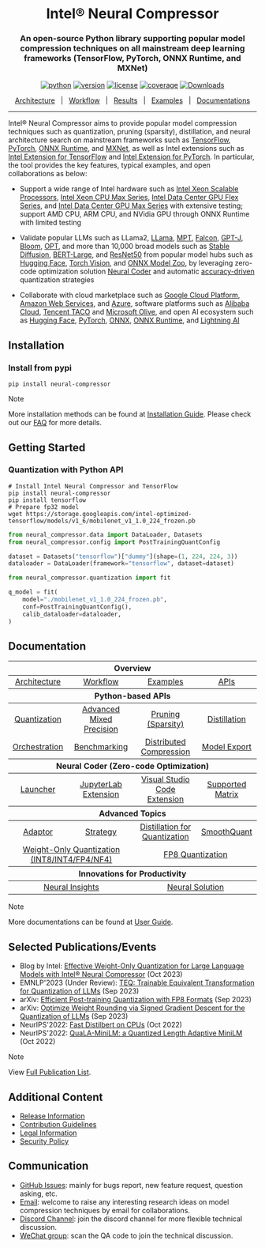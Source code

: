 <div align="center">

Intel® Neural Compressor
===========================
<h3> An open-source Python library supporting popular model compression techniques on all mainstream deep learning frameworks (TensorFlow, PyTorch, ONNX Runtime, and MXNet)</h3>

[![python](https://img.shields.io/badge/python-3.7%2B-blue)](https://github.com/intel/neural-compressor)
[![version](https://img.shields.io/badge/release-2.3-green)](https://github.com/intel/neural-compressor/releases)
[![license](https://img.shields.io/badge/license-Apache%202-blue)](https://github.com/intel/neural-compressor/blob/master/LICENSE)
[![coverage](https://img.shields.io/badge/coverage-85%25-green)](https://github.com/intel/neural-compressor)
[![Downloads](https://static.pepy.tech/personalized-badge/neural-compressor?period=total&units=international_system&left_color=grey&right_color=green&left_text=downloads)](https://pepy.tech/project/neural-compressor)

[Architecture](./docs/source/design.md#architecture)&nbsp;&nbsp;&nbsp;|&nbsp;&nbsp;&nbsp;[Workflow](./docs/source/design.md#workflow)&nbsp;&nbsp;&nbsp;|&nbsp;&nbsp;&nbsp;[Results](./docs/source/validated_model_list.md)&nbsp;&nbsp;&nbsp;|&nbsp;&nbsp;&nbsp;[Examples](./examples/README.md)&nbsp;&nbsp;&nbsp;|&nbsp;&nbsp;&nbsp;[Documentations](https://intel.github.io/neural-compressor)

---
<div align="left">

Intel® Neural Compressor aims to provide popular model compression techniques such as quantization, pruning (sparsity), distillation, and neural architecture search on mainstream frameworks such as [TensorFlow](https://www.tensorflow.org/), [PyTorch](https://pytorch.org/), [ONNX Runtime](https://onnxruntime.ai/), and [MXNet](https://mxnet.apache.org/),
as well as Intel extensions such as [Intel Extension for TensorFlow](https://github.com/intel/intel-extension-for-tensorflow) and [Intel Extension for PyTorch](https://github.com/intel/intel-extension-for-pytorch).
In particular, the tool provides the key features, typical examples, and open collaborations as below:

* Support a wide range of Intel hardware such as [Intel Xeon Scalable Processors](https://www.intel.com/content/www/us/en/products/details/processors/xeon/scalable.html), [Intel Xeon CPU Max Series](https://www.intel.com/content/www/us/en/products/details/processors/xeon/max-series.html), [Intel Data Center GPU Flex Series](https://www.intel.com/content/www/us/en/products/details/discrete-gpus/data-center-gpu/flex-series.html), and [Intel Data Center GPU Max Series](https://www.intel.com/content/www/us/en/products/details/discrete-gpus/data-center-gpu/max-series.html) with extensive testing; support AMD CPU, ARM CPU, and NVidia GPU through ONNX Runtime with limited testing

* Validate popular LLMs such as LLama2, [LLama](examples/onnxrt/nlp/huggingface_model/text_generation/llama/quantization/ptq_static), [MPT](https://github.com/intel/intel-extension-for-transformers/blob/main/examples/huggingface/pytorch/text-generation/quantization/README.md), [Falcon](https://github.com/intel/intel-extension-for-transformers/blob/main/examples/huggingface/pytorch/language-modeling/quantization/README.md), [GPT-J](/examples/pytorch/nlp/huggingface_models/language-modeling/quantization/ptq_static/fx), [Bloom](/examples/pytorch/nlp/huggingface_models/language-modeling/quantization/ptq_static/ipex/smooth_quant), [OPT](/examples/pytorch/nlp/huggingface_models/language-modeling/quantization/ptq_static/ipex/smooth_quant), and more than 10,000 broad models such as [Stable Diffusion](/examples/pytorch/nlp/huggingface_models/text-to-image/quantization), [BERT-Large](/examples/pytorch/nlp/huggingface_models/text-classification/quantization/ptq_static/fx), and [ResNet50](/examples/pytorch/image_recognition/torchvision_models/quantization/ptq/cpu/fx) from popular model hubs such as [Hugging Face](https://huggingface.co/), [Torch Vision](https://pytorch.org/vision/stable/index.html), and [ONNX Model Zoo](https://github.com/onnx/models#models), by leveraging zero-code optimization solution [Neural Coder](/neural_coder#what-do-we-offer) and automatic [accuracy-driven](/docs/source/design.md#workflow) quantization strategies

* Collaborate with cloud marketplace such as [Google Cloud Platform](https://console.cloud.google.com/marketplace/product/bitnami-launchpad/inc-tensorflow-intel?project=verdant-sensor-286207), [Amazon Web Services](https://aws.amazon.com/marketplace/pp/prodview-yjyh2xmggbmga#pdp-support), and [Azure](https://azuremarketplace.microsoft.com/en-us/marketplace/apps/bitnami.inc-tensorflow-intel), software platforms such as [Alibaba Cloud](https://www.intel.com/content/www/us/en/developer/articles/technical/quantize-ai-by-oneapi-analytics-on-alibaba-cloud.html), [Tencent TACO](https://new.qq.com/rain/a/20221202A00B9S00) and [Microsoft Olive](https://github.com/microsoft/Olive), and open AI ecosystem such as [Hugging Face](https://huggingface.co/blog/intel), [PyTorch](https://pytorch.org/tutorials/recipes/intel_neural_compressor_for_pytorch.html), [ONNX](https://github.com/onnx/models#models), [ONNX Runtime](https://github.com/microsoft/onnxruntime), and [Lightning AI](https://github.com/Lightning-AI/lightning/blob/master/docs/source-pytorch/advanced/post_training_quantization.rst)

## Installation

### Install from pypi
```Shell
pip install neural-compressor
```
> [!NOTE]
> More installation methods can be found at [Installation Guide](https://github.com/intel/neural-compressor/blob/master/docs/source/installation_guide.md). Please check out our [FAQ](https://github.com/intel/neural-compressor/blob/master/docs/source/faq.md) for more details.

## Getting Started
### Quantization with Python API

```shell
# Install Intel Neural Compressor and TensorFlow
pip install neural-compressor
pip install tensorflow
# Prepare fp32 model
wget https://storage.googleapis.com/intel-optimized-tensorflow/models/v1_6/mobilenet_v1_1.0_224_frozen.pb
```
```python
from neural_compressor.data import DataLoader, Datasets
from neural_compressor.config import PostTrainingQuantConfig

dataset = Datasets("tensorflow")["dummy"](shape=(1, 224, 224, 3))
dataloader = DataLoader(framework="tensorflow", dataset=dataset)

from neural_compressor.quantization import fit

q_model = fit(
    model="./mobilenet_v1_1.0_224_frozen.pb",
    conf=PostTrainingQuantConfig(),
    calib_dataloader=dataloader,
)
```

## Documentation

<table class="docutils">
  <thead>
  <tr>
    <th colspan="8">Overview</th>
  </tr>
  </thead>
  <tbody>
    <tr>
      <td colspan="2" align="center"><a href="./docs/source/design.md#architecture">Architecture</a></td>
      <td colspan="2" align="center"><a href="./docs/source/design.md#workflow">Workflow</a></td>
      <td colspan="2" align="center"><a href="examples/README.md">Examples</a></td>
      <td colspan="2" align="center"><a href="https://intel.github.io/neural-compressor/latest/docs/source/api-doc/apis.html">APIs</a></td>
    </tr>
  </tbody>
  <thead>
    <tr>
      <th colspan="8">Python-based APIs</th>
    </tr>
  </thead>
  <tbody>
    <tr>
        <td colspan="2" align="center"><a href="./docs/source/quantization.md">Quantization</a></td>
        <td colspan="2" align="center"><a href="./docs/source/mixed_precision.md">Advanced Mixed Precision</a></td>
        <td colspan="2" align="center"><a href="./docs/source/pruning.md">Pruning (Sparsity)</a></td>
        <td colspan="2" align="center"><a href="./docs/source/distillation.md">Distillation</a></td>
    </tr>
    <tr>
        <td colspan="2" align="center"><a href="./docs/source/orchestration.md">Orchestration</a></td>
        <td colspan="2" align="center"><a href="./docs/source/benchmark.md">Benchmarking</a></td>
        <td colspan="2" align="center"><a href="./docs/source/distributed.md">Distributed Compression</a></td>
        <td colspan="2" align="center"><a href="./docs/source/export.md">Model Export</a></td>
    </tr>
  </tbody>
  <thead>
    <tr>
      <th colspan="8">Neural Coder (Zero-code Optimization)</th>
    </tr>
  </thead>
  <tbody>
    <tr>
        <td colspan="2" align="center"><a href="./neural_coder/docs/PythonLauncher.md">Launcher</a></td>
        <td colspan="2" align="center"><a href="./neural_coder/extensions/neural_compressor_ext_lab/README.md">JupyterLab Extension</a></td>
        <td colspan="2" align="center"><a href="./neural_coder/extensions/neural_compressor_ext_vscode/README.md">Visual Studio Code Extension</a></td>
        <td colspan="2" align="center"><a href="./neural_coder/docs/SupportMatrix.md">Supported Matrix</a></td>
    </tr>
  </tbody>
  <thead>
      <tr>
        <th colspan="8">Advanced Topics</th>
      </tr>
  </thead>
  <tbody>
      <tr>
          <td colspan="2" align="center"><a href="./docs/source/adaptor.md">Adaptor</a></td>
          <td colspan="2" align="center"><a href="./docs/source/tuning_strategies.md">Strategy</a></td>
          <td colspan="2" align="center"><a href="./docs/source/distillation_quantization.md">Distillation for Quantization</a></td>
          <td colspan="2" align="center"><a href="./docs/source/smooth_quant.md">SmoothQuant</td>
      </tr>
      <tr>
          <td colspan="4" align="center"><a href="./docs/source/quantization_weight_only.md">Weight-Only Quantization (INT8/INT4/FP4/NF4) </td>
          <td colspan="4" align="center"><a href="https://github.com/intel/neural-compressor/blob/fp8_adaptor/docs/source/fp8.md">FP8 Quantization </td>
      </tr>
  </tbody>
  <thead>
      <tr>
        <th colspan="8">Innovations for Productivity</th>
      </tr>
  </thead>
  <tbody>
      <tr>
          <td colspan="4" align="center"><a href="./neural_insights/README.md">Neural Insights</a></td>
          <td colspan="4" align="center"><a href="./neural_solution/README.md">Neural Solution</a></td>
      </tr>
  </tbody>
</table>

> [!NOTE] 
> More documentations can be found at [User Guide](https://github.com/intel/neural-compressor/blob/master/docs/source/user_guide.md).

## Selected Publications/Events
* Blog by Intel: [Effective Weight-Only Quantization for Large Language Models with Intel® Neural Compressor](https://community.intel.com/t5/Blogs/Tech-Innovation/Artificial-Intelligence-AI/Effective-Weight-Only-Quantization-for-Large-Language-Models/post/1529552) (Oct 2023)
* EMNLP'2023 (Under Review): [TEQ: Trainable Equivalent Transformation for Quantization of LLMs](https://openreview.net/forum?id=iaI8xEINAf&referrer=%5BAuthor%20Console%5D) (Sep 2023)
* arXiv: [Efficient Post-training Quantization with FP8 Formats](https://arxiv.org/abs/2309.14592) (Sep 2023)
* arXiv: [Optimize Weight Rounding via Signed Gradient Descent for the Quantization of LLMs](https://arxiv.org/abs/2309.05516) (Sep 2023)
* NeurIPS'2022: [Fast Distilbert on CPUs](https://arxiv.org/abs/2211.07715) (Oct 2022)
* NeurIPS'2022: [QuaLA-MiniLM: a Quantized Length Adaptive MiniLM](https://arxiv.org/abs/2210.17114) (Oct 2022)

> [!NOTE]
> View [Full Publication List](https://github.com/intel/neural-compressor/blob/master/docs/source/publication_list.md).

## Additional Content

* [Release Information](./docs/source/releases_info.md)
* [Contribution Guidelines](./docs/source/CONTRIBUTING.md)
* [Legal Information](./docs/source/legal_information.md)
* [Security Policy](SECURITY.md)

## Communication 
- [GitHub Issues](https://github.com/intel/neural-compressor/issues): mainly for bugs report, new feature request, question asking, etc.
- [Email](mailto:inc.maintainers@intel.com): welcome to raise any interesting research ideas on model compression techniques by email for collaborations.  
- [Discord Channel](https://discord.com/invite/Wxk3J3ZJkU): join the discord channel for more flexible technical discussion.
- [WeChat group](/docs/source/imgs/wechat_group.jpg): scan the QA code to join the technical discussion.
